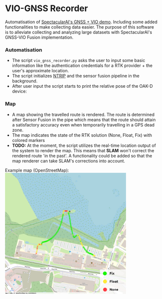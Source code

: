 # VIO-GNSS Recorder
Automatisation of [SpectacularAI's GNSS + VIO demo](https://github.com/SpectacularAI/docs/blob/main/pdf/GNSS-VIO_OAK-D_Python.pdf). Including some added functionalities to make collecting data easier.
The purpose of this software is to alleviate collecting and analyzing large datasets with SpectacularAI's GNSS-VIO Fusion implementation.

### Automatisation
* The script `vio_gnss_recorder.py` asks the user to input some basic information like the authentication credentials for a RTK provider + the user's approximate location.
* The script initializes [NTRIP](https://en.wikipedia.org/wiki/Networked_Transport_of_RTCM_via_Internet_Protocol) and the sensor fusion pipeline in the background.
* After user input the script starts to print the relative pose of the OAK-D device:

### Map
* A map showing the travelled route is rendered. The route is determined after Sensor Fusion in the pipe which means that the route should attain a satisfactory accuracy even when temporarily travelling in a GPS dead zone.
* The map indicates the state of the RTK solution (None, Float, Fix) with colored markers
* **TODO:** At the moment, the script utilizes the real-time location output of the system to render the map. This means that **SLAM** won't correct the rendered route 'in the past'. A functionality could be added so that the map renderer can take SLAM's corrections into account.

Example map (OpenStreetMap):                                 
<img src="/map_test.png" width="400" alt="Example Map" title="Otaniemi, Espoo, Finland"/>
